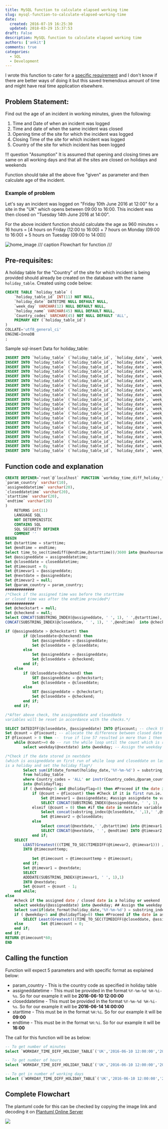 ```yaml
---
title: MySQL function to calculate elapsed working time
slug: mysql-function-to-calculate-elapsed-working-time
date: 
  created: 2016-07-19 16:25:30
  updated: 2018-03-29 15:37:53
draft: False
description: MySQL function to calculate elapsed working time
authors: ['ankit']
comments: true
categories:
  - SQL
  - Development
---
```


I wrote this function to cater for a [specific requirement](#problem-statement) and I don't know if there are better ways of doing it but this saved tremendous amount of time and might have real time application elsewhere.

## Problem Statement:

Find out the age of an incident in working minutes, given the following:

1. Time and Date of when an incident was logged
2. Time and date of when the same incident was closed
3. Opening time of the site for which the incident was logged
4. Closing Time of the site for which incident was logged
5. Country of the site for which incident has been logged

!!! question "Assumption"
	It is assumed that opening and closing times are same on all working days and that all the sites are closed on holidays and weekends

Function should take all the above five "given" as parameter and then calculate age of the incident.

<!-- more -->

### Example of problem

Let's say an incident was logged on "Friday 10th June 2016 at 12:00" for a site in the "UK" which opens between 09:00 to 16:00. This incident was then closed on "Tuesday 14th June 2016 at 14:00".

For the above incident function should calculate the age as 960 minutes = 16 hours = [4 hours on Friday (12:00 to 16:00) +  7 hours on Monday (09:00 to 16:00) + 5 hours on Tuesday (09:00 to 14:00)]

![home_image](../assets/images/2018/01/Workday-Time-Diff-mono.svg)
/// caption
Flowchart for function
///

## Pre-requisites:

A holiday table for the "Country" of the site for which incident is being provided should already be created on the database with the name `holiday_table`. Created using code below:

```sql linenums="1"
CREATE TABLE `holiday_table` (
	`holiday_table_id` INT(11) NOT NULL,
	`holiday_date` DATETIME NULL DEFAULT NULL,
	`week_day` VARCHAR(12) NULL DEFAULT NULL,
	`holiday_name` VARCHAR(45) NULL DEFAULT NULL,
	`Country_codes` VARCHAR(45) NOT NULL DEFAULT 'ALL',
	PRIMARY KEY (`holiday_table_id`)
)
COLLATE='utf8_general_ci'
ENGINE=InnoDB
;
```

Sample sql-insert Data for holiday_table:

```sql linenums="1"
INSERT INTO `holiday_table` (`holiday_table_id`, `holiday_date`, `week_day`, `holiday_name`, `Country_codes`) VALUES (2, '2016-03-25 00:00:00', 'Friday', 'Good Friday', 'ALL');
INSERT INTO `holiday_table` (`holiday_table_id`, `holiday_date`, `week_day`, `holiday_name`, `Country_codes`) VALUES (3, '2016-03-28 00:00:00', 'Monday', 'Easter Monday', 'ALL');
INSERT INTO `holiday_table` (`holiday_table_id`, `holiday_date`, `week_day`, `holiday_name`, `Country_codes`) VALUES (4, '2016-05-02 00:00:00', 'Monday', 'Early May bank holiday', 'ALL');
INSERT INTO `holiday_table` (`holiday_table_id`, `holiday_date`, `week_day`, `holiday_name`, `Country_codes`) VALUES (5, '2016-05-30 00:00:00', 'Monday', 'Spring bank holiday', 'ALL');
INSERT INTO `holiday_table` (`holiday_table_id`, `holiday_date`, `week_day`, `holiday_name`, `Country_codes`) VALUES (6, '2016-08-29 00:00:00', 'Monday', 'Summer bank holiday', 'ALL');
INSERT INTO `holiday_table` (`holiday_table_id`, `holiday_date`, `week_day`, `holiday_name`, `Country_codes`) VALUES (7, '2016-12-26 00:00:00', 'Monday', 'Boxing Day', 'ALL');
INSERT INTO `holiday_table` (`holiday_table_id`, `holiday_date`, `week_day`, `holiday_name`, `Country_codes`) VALUES (8, '2016-12-27 00:00:00', 'Tuesday', 'Christmas Day (substitute day)', 'ALL');
INSERT INTO `holiday_table` (`holiday_table_id`, `holiday_date`, `week_day`, `holiday_name`, `Country_codes`) VALUES (9, '2016-01-01 00:00:00', 'Friday', 'New Year’s Day', 'SG');
INSERT INTO `holiday_table` (`holiday_table_id`, `holiday_date`, `week_day`, `holiday_name`, `Country_codes`) VALUES (10, '2016-02-08 00:00:00', 'Monday', 'Chinese New Year', 'SG');
INSERT INTO `holiday_table` (`holiday_table_id`, `holiday_date`, `week_day`, `holiday_name`, `Country_codes`) VALUES (11, '2016-02-09 00:00:00', 'Tuesday', 'Chinese New Year', 'SG');
INSERT INTO `holiday_table` (`holiday_table_id`, `holiday_date`, `week_day`, `holiday_name`, `Country_codes`) VALUES (12, '2016-05-21 00:00:00', 'Saturday', 'Vesak Day', 'SG');
INSERT INTO `holiday_table` (`holiday_table_id`, `holiday_date`, `week_day`, `holiday_name`, `Country_codes`) VALUES (13, '2016-07-06 00:00:00', 'Wednesday', 'Hari Raya Puasa', 'SG');
INSERT INTO `holiday_table` (`holiday_table_id`, `holiday_date`, `week_day`, `holiday_name`, `Country_codes`) VALUES (14, '2016-08-09 00:00:00', 'Tuesday', 'National Day', 'SG');
INSERT INTO `holiday_table` (`holiday_table_id`, `holiday_date`, `week_day`, `holiday_name`, `Country_codes`) VALUES (15, '2016-09-12 00:00:00', 'Monday', 'Hari Raya Haji', 'SG');
INSERT INTO `holiday_table` (`holiday_table_id`, `holiday_date`, `week_day`, `holiday_name`, `Country_codes`) VALUES (16, '2016-10-29 00:00:00', 'Saturday', 'Deepavali', 'SG');
INSERT INTO `holiday_table` (`holiday_table_id`, `holiday_date`, `week_day`, `holiday_name`, `Country_codes`) VALUES (17, '2016-01-01 00:00:00', 'Friday', 'New Year’s Day', 'IN');
INSERT INTO `holiday_table` (`holiday_table_id`, `holiday_date`, `week_day`, `holiday_name`, `Country_codes`) VALUES (18, '2016-01-26 00:00:00', 'Tuesday', 'Republic Day', 'IN');
INSERT INTO `holiday_table` (`holiday_table_id`, `holiday_date`, `week_day`, `holiday_name`, `Country_codes`) VALUES (19, '2016-07-06 00:00:00', 'Wednesday', 'Idul Fitr', 'IN');
INSERT INTO `holiday_table` (`holiday_table_id`, `holiday_date`, `week_day`, `holiday_name`, `Country_codes`) VALUES (20, '2016-08-15 00:00:00', 'Monday', 'Independence Day', 'IN');
INSERT INTO `holiday_table` (`holiday_table_id`, `holiday_date`, `week_day`, `holiday_name`, `Country_codes`) VALUES (21, '2016-10-11 00:00:00', 'Tuesday', 'Dussehra/Durga Puja', 'IN');
INSERT INTO `holiday_table` (`holiday_table_id`, `holiday_date`, `week_day`, `holiday_name`, `Country_codes`) VALUES (22, '2016-10-31 00:00:00', 'Monday', 'Diwali Privilege Holiday/Gobardhan Puja', 'IN');
```

## Function code and explanation

```sql linenums="1"
CREATE DEFINER=`root`@`localhost` FUNCTION `workday_time_diff_holiday_table`(
`param_country` varchar(10), 
`assigneddatetime` varchar(20), 
`closeddatetime` varchar(20), 
`starttime` varchar(20), 
`endtime` varchar(20)
)
	RETURNS int(11)
	LANGUAGE SQL
	NOT DETERMINISTIC
	CONTAINS SQL
	SQL SECURITY DEFINER
	COMMENT ''
BEGIN 
Set @starttime = starttime;
Set @endtime = endtime;
Select time_to_sec(timediff(@endtime,@starttime))/3600 into @maxhoursaday;
Set @assigneddate = assigneddatetime; 
Set @closeddate = closeddatetime; 
Set @timecount = 0;
Set @timevar1 = @assigneddate;
Set @nextdate = @assigneddate;
Set @timevar2 = null;
Set @param_country = param_country;
############# 
/*Check if the assigned time was before the starttime 
or closed time was after the endtime provided*/
#############
Set @checkstart = null;
Set @checkend = null;
Select CONCAT(SUBSTRING_INDEX(@assigneddate, ' ', 1), ' ',@starttime),
CONCAT(SUBSTRING_INDEX(@closeddate, ' ', 1), ' ',@endtime)  into @checkstart, @checkend;

if (@assigneddate > @checkstart) then
		if (@closeddate<@checkend) then
			Set @assigneddate = @assigneddate;
            Set @closeddate = @closeddate;
		else
			Set @assigneddate = @assigneddate;
			Set @closeddate = @checkend;
		end if;
    else
		if (@closeddate<@checkend) then
			SET @assigneddate = @checkstart;
            Set @closeddate = @closeddate;
		else
			SET @assigneddate = @checkstart;
            Set @closeddate = @checkend;
		end if;
    end if;

/*After above check, the assigneddate and closeddate
variables will be reset in accordance with the checks.*/

SELECT DATEDIFF(@closeddate, @assigneddate) INTO @fixcount; -- check the difference between assigned date and closed date. 
Set @count = @fixcount; -- allocate the difference between closed date and assigned date to a counter
If @fixcount > 0 then --  true if line 57 resulted in more than 1 then run the while loop on next line
	while @count>=0 do -- run the while loop until the count which is right now difference between closed and assigned becomes zero
		select weekday(@nextdate) into @weekday; -- Assign the weekday value to @weekday. Weekday returns 0 for Monday, 2 for Tuesday ...5 for Saturday and 6 for Sunday

/*Check if the date stored in nextdate 
(which is assigneddate on first run of while loop and closeddate on last run) 
is a holiday and set the holiday flag*/
        Select sum(if(date_format(holiday_date,'%Y-%m-%d') = substring_index(@nextdate,' ',1),1,0)) 
        from holiday_table 
        where Country_codes = 'ALL' or instr(Country_codes,@param_country)>0
        into @holidayflag; 
		if ( @weekday<5 and @holidayflag=0) then #Proceed if the date in nextdate variable is neither weekend nor a holiday
			if (@count = @fixcount) then #Check if it is first run.ie. if nextdate is assigneddate
				Set @timevar1 = @assigneddate; #assign assigndate to variable timevar1
				SELECT CONCAT(SUBSTRING_INDEX(@assigneddate, ' ', 1), ' ',@endtime) INTO @timevar2;#get site closing time on assigned date and store it on to timevar2
			elseif (@count = 0) then #if the date in nextdate variable is closeddate then do the following otherwise proceed
				Select concat(substring_index(@closeddate,' ',1),' ',@starttime) into @timevar1; ## 
				Set @timevar2 = @closeddate;
			else
				Select concat(@nextdate,' ',@starttime) into @timevar1;
				SELECT CONCAT(@nextdate, ' ', @endtime) INTO @timevar2;
			end if;
	SELECT 
        LEAST(Greatest(((TIME_TO_SEC(TIMEDIFF(@timevar2, @timevar1))) / 3600),0),@maxhoursaday) 
        INTO @timecounttemp;
            
			Set @timecount = @timecounttemp + @timecount;
		end if;
        Set @timevar1 = @nextdate;
        SELECT 
        ADDDATE(SUBSTRING_INDEX(@timevar1, ' ', 1),1) 
        INTO @nextdate;
		Set @count = @count - 1;
	end while;
else 
    #check if the assigned date / closed date is a holiday or weekend
    select weekday(@assigneddate) into @weekday; ## Assign the weekday value to @weekday. Weekday returns o for Monday, 2 for Tuesday ...5 for Saturday and 6 for Sunday
    Select sum(if(date_format(holiday_date,'%Y-%m-%d') = substring_index(@assigneddate,' ',1),1,0)) from holiday_table where Country_codes = 'ALL' or instr(Country_codes,@param_country)>0 into @holidayflag; #Check if the date stored in assigneddate is a holiday and set the holiday flag
    if ( @weekday<5 and @holidayflag=0) then #Proceed if the date in assigneddate variable is neither weekend nor a holiday
        SELECT Least(Greatest(((TIME_TO_SEC(TIMEDIFF(@closeddate, @assigneddate))) / 3600),0),@maxhoursaday) INTO @timecount;
    else        Set @timecount = 0;
    end if;
end if;
RETURN @timecount*60;
END
```

## Calling the function

Function will expect 5 parameters and with specific format as explained below:

- param_country - This is the country code as specified in holiday table
- assigneddatetime - This must be provided in the format `%Y-%m-%d %H-%i-%s`. So for our example it will be **2016-06-10 12:00:00**
- closeddatetime - This must be provided in the format `%Y-%m-%d %H-%i-%s`. So for our example it will be **2016-06-14 14:00:00**
- starttime - This must be in the format `%H:%i`. So for our example it will be **09:00**
- endtime - This must be in the format `%H:%i`. So for our example it will be **16:00**

The call for this function will be as below:

```sql linenums="1"
-- To get number of minutes
Select `WORKDAY_TIME_DIFF_HOLIDAY_TABLE`('UK','2016-06-10 12:00:00','2016-06-14 14:00:00','09:00','16:00');

-- To get number of hours
Select `WORKDAY_TIME_DIFF_HOLIDAY_TABLE`('UK','2016-06-10 12:00:00','2016-06-14 14:00:00','09:00','16:00')/60;

-- To get in number of working days
Select (`WORKDAY_TIME_DIFF_HOLIDAY_TABLE`('UK','2016-06-10 12:00:00','2016-06-14 14:00:00','09:00','16:00')/60)/(substring_index('16:00',':',1)-substring_index('09:00',':',1));
```

## Complete Flowchart
The plantuml code for this can be checked by copying the image link and decoding it on [Plantuml Online Server](http://www.plantuml.com/plantuml)

<img class="plantuml" src="http://www.plantuml.com/plantuml/svg/nLPjJ-D64FuS_ugfAXIxTRX0TQYA3qHA0eh4YqHykjwdQB4tsCBUFNdNlFpxpgvZZr-WfRrAPo5axymy-ypiCxCvLPeLkimpHqKiup3T_zqPguTKV6C5oo6NGaP98NCEkYYvyvDEEBv7l2WppeH3dWaJyLEHQir5vKecbR1OFgNY7hOiKzmPwrJZLbzayH2p5mXJH5oasoqlk8Wud9SYqgaKZgNcp2wu1jmMB1ZNl817bfLSmHPv0RBEB7GTDG6cL7elU1mppRK1JmMCl-8pkRgQB1QG9BCy7yDM5ZdJFc14b4drNdzqjyGQpu6PY_XrO-0uipLcSqe0nmJcM5CTV6nWQBcT4zhQd-H4QQ0BVP23UOjaAJJQfxJqo8e3NEbiKba5VzOMRsYbs4EqYZBBgaLxJ1kxI_62bivtLO6CHnfCy4RBZUAHQzvZL81Rf-zJYJplmsz7qobMKqiupTbp8ij2iPWPC26HMyQt6foVmzNLSh4wFpUIYCeCMIg8ILPtN3zn8yudQVTM644K6lr09CKZBpJ6CisgNHN7nHW35kbZ6XkrtRs08KNEA52BMWLOYWxc0ePWVUfHmgC7crTTC5f6tzrYgqHdDzTdyz1TV_vZ7TwkhYysg-l5ya-tSn8-Z67imu5dNzfryvqtuaad_UYw_1xOFDgKVIAA3DCjT6d0ITlPC_KGuBvmvJcZaVLkYVCJOVKyHxE-seVIWzOpb7thAq10dYaEhf3l1KUl0IQnjOW2HML94FQ_J74P3bbGyRuZmU-6VZrF--OW-ENoB8J5FBHzrjLHPrSFLjVX3PnkqsVR-07KFL1F7p8vpWfhrtoZaARTYZqbQOOfLg4dnrEJwKnL7O8TRUuGjnbKtawuEqC0JSf2zhGpjuJDLZLCTR50AtuVlknC1TTb8HH8CylXIWfSzE7GVeKbLyPdVt__errOCtGsAqp4S5GjbIQY8O0rxJAgUrwLkPjkNPFBfhert4HcASPkRA77UrydU_baBnvxS8pUTqeNE94sgOZvCzN1D-sCRNtWJpslkYbh6CtkCamvuGM7iseiutYEkKAyyVpoSWn8DnM8wtRCVdUqUoVrJDu1RpDs7y2k5veAVlfeYj1nEkuTS1Knb4RVQpJxsnihg7mgbVw7sKdJpwgNhhV0CSYcnspBTyXE1oJhWuoaYF3mUYT4JKDdr9lRjggKPW33t0-7Sw0x2FeikhfuUxDNQrW5KxtUhjEe7XiZmAU6kLpErw5xKN24KDfrNNDJRyARpNfvPj_jD6bWVABZeNO_s9lMy_6lS_jxrDf4mnwBvlatmsNM_ytJyu5VMmlTaOSFmGzbLnSasFbGhlF5mip7eUxgSDBSGIy3WYNo3V7gPG9uGeQcdOaE7Rd1wCz4alhhS_7_6pgqqOySFCsPsGPzz_Zfd-0bPqg_eTR6sIx-qoNO4MyJsbTnJxn1xwV5K8JDw0bQjtFrVtQx33_VNhVyVZb2DpGwfcdBFFiB">
